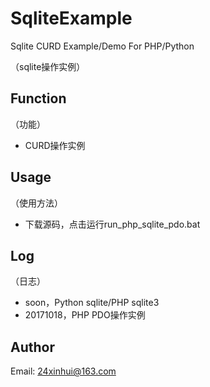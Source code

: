 # SqliteExample

Sqlite CURD Example/Demo For PHP/Python

（sqlite操作实例）


## Function

（功能）
- CURD操作实例


## Usage

（使用方法）
- 下载源码，点击运行run_php_sqlite_pdo.bat


## Log

（日志）
- soon，Python sqlite/PHP sqlite3
- 20171018，PHP PDO操作实例


## Author

Email: 24xinhui@163.com